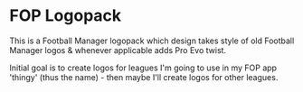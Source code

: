 # FOP Logopack

This is a Football Manager logopack which design takes style of old Football Manager logos & whenever applicable adds Pro Evo twist.

Initial goal is to create logos for leagues I'm going to use in my FOP app 'thingy' (thus the name) - then maybe I'll create logos for other leagues.
